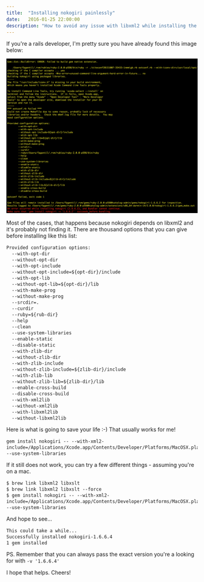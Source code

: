 ```yaml
---
title:  "Installing nokogiri painlessly"
date:   2016-01-25 22:00:00
description: "How to avoid any issue with libxml2 while installing the gem"
---
```


If you're a rails developer, I'm pretty sure you have already found this image below:

![zsh](/assets/images/nokogiri_fail.png)

Most of the cases, that happens because nokogiri depends on libxml2 and it's probably not finding it. There are thousand options that you can give before installing like this list:

```
Provided configuration options:
  --with-opt-dir
  --without-opt-dir
  --with-opt-include
  --without-opt-include=${opt-dir}/include
  --with-opt-lib
  --without-opt-lib=${opt-dir}/lib
  --with-make-prog
  --without-make-prog
  --srcdir=.
  --curdir
  --ruby=${rub-dir}
  --help
  --clean
  --use-system-libraries
  --enable-static
  --disable-static
  --with-zlib-dir
  --without-zlib-dir
  --with-zlib-include
  --without-zlib-include=${zlib-dir}/include
  --with-zlib-lib
  --without-zlib-lib=${zlib-dir}/lib
  --enable-cross-build
  --disable-cross-build
  --with-xml2lib
  --without-xml2lib
  --with-libxml2lib
  --without-libxml2lib
  ```

Here is what is going to save your life :-) That usually works for me!

```
gem install nokogiri -- --with-xml2-include=/Applications/Xcode.app/Contents/Developer/Platforms/MacOSX.platform/Developer/SDKs/MacOSX10.10.sdk/usr/include/libxml2 --use-system-libraries
```

If it still does not work, you can try a few different things - assuming you're on a mac.

```
$ brew link libxml2 libxslt
$ brew link libxml2 libxslt --force
$ gem install nokogiri -- --with-xml2-include=/Applications/Xcode.app/Contents/Developer/Platforms/MacOSX.platform/Developer/SDKs/MacOSX10.10.sdk/usr/include/libxml2 --use-system-libraries
```

And hope to see...

```
This could take a while...
Successfully installed nokogiri-1.6.6.4
1 gem installed
```

PS. Remember that you can always pass the exact version you're a looking for with `-v '1.6.6.4'`

I hope that helps. Cheers!